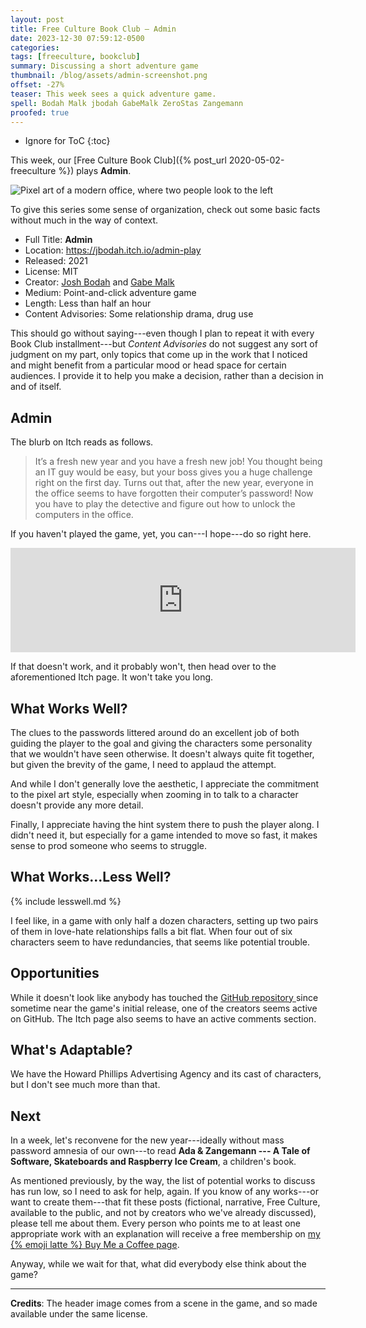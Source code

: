 ```yaml
---
layout: post
title: Free Culture Book Club — Admin
date: 2023-12-30 07:59:12-0500
categories:
tags: [freeculture, bookclub]
summary: Discussing a short adventure game
thumbnail: /blog/assets/admin-screenshot.png
offset: -27%
teaser: This week sees a quick adventure game.
spell: Bodah Malk jbodah GabeMalk ZeroStas Zangemann
proofed: true
---
```


* Ignore for ToC
{:toc}

This week, our [Free Culture Book Club]({% post_url 2020-05-02-freeculture %}) plays **Admin**.

![Pixel art of a modern office, where two people look to the left](/blog/assets/admin-screenshot.png "My offices have historically had much less space and lighting, hence people refusing to let go of remote work...")

To give this series some sense of organization, check out some basic facts without much in the way of context.

 * Full Title:  **Admin**
 * Location:  <https://jbodah.itch.io/admin-play>
 * Released:  2021
 * License:  MIT
 * Creator:  [Josh Bodah](https://github.com/jbodah) and [Gabe Malk](https://github.com/GabeMalk)
 * Medium:  Point-and-click adventure game
 * Length:  Less than half an hour
 * Content Advisories:  Some relationship drama, drug use

This should go without saying---even though I plan to repeat it with every Book Club installment---but *Content Advisories* do not suggest any sort of judgment on my part, only topics that come up in the work that I noticed and might benefit from a particular mood or head space for certain audiences.  I provide it to help you make a decision, rather than a decision in and of itself.

## Admin

The blurb on Itch reads as follows.

 > It’s a fresh new year and you have a fresh new job! You thought being an IT guy would be easy, but your boss gives you a huge challenge right on the first day. Turns out that, after the new year, everyone in the office seems to have forgotten their computer’s password! Now you have to play the detective and figure out how to unlock the computers in the office.

If you haven't played the game, yet, you can---I hope---do so right here.

<iframe src="https://itch.io/embed/880573" width="552" height="167" frameborder="0">
  <a href="https://jbodah.itch.io/admin-play">Admin by jbodah, GabeMalk, ZeroStas</a>
</iframe>

If that doesn't work, and it probably won't, then head over to the aforementioned Itch page.  It won't take you long.

## What Works Well?

The clues to the passwords littered around do an excellent job of both guiding the player to the goal and giving the characters some personality that we wouldn't have seen otherwise.  It doesn't always quite fit together, but given the brevity of the game, I need to applaud the attempt.

And while I don't generally love the aesthetic, I appreciate the commitment to the pixel art style, especially when zooming in to talk to a character doesn't provide any more detail.

Finally, I appreciate having the hint system there to push the player along.  I didn't need it, but especially for a game intended to move so fast, it makes sense to prod someone who seems to struggle.

## What Works...Less Well?

{% include lesswell.md %}

I feel like, in a game with only half a dozen characters, setting up two pairs of them in love-hate relationships falls a bit flat.  When four out of six characters seem to have redundancies, that seems like potential trouble.

## Opportunities

While it doesn't look like anybody has touched the [GitHub repository <i class="fab fa-github"></i>](https://github.com/jbodah/game_jam-locked) since sometime near the game's initial release, one of the creators seems active on GitHub.  The Itch page also seems to have an active comments section.

## What's Adaptable?

We have the Howard Phillips Advertising Agency and its cast of characters, but I don't see much more than that.

## Next

In a week, let's reconvene for the new year---ideally without mass password amnesia of our own---to read **Ada & Zangemann --- A Tale of Software, Skateboards and Raspberry Ice Cream**, a children's book.

As mentioned previously, by the way, the list of potential works to discuss has run low, so I need to ask for help, again.  If you know of any works---or want to create them---that fit these posts (fictional, narrative, Free Culture, available to the public, and not by creators who we've already discussed), please tell me about them.  Every person who points me to at least one appropriate work with an explanation will receive a free membership on [my {% emoji latte %} Buy Me a Coffee page](https://buymeacoffee.com/jcolag).

Anyway, while we wait for that, what did everybody else think about the game?

* * *

**Credits**:  The header image comes from a scene in the game, and so made available under the same license.
